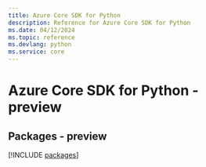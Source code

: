 ```yaml
---
title: Azure Core SDK for Python
description: Reference for Azure Core SDK for Python
ms.date: 04/12/2024
ms.topic: reference
ms.devlang: python
ms.service: core
---
```

# Azure Core SDK for Python - preview
## Packages - preview
[!INCLUDE [packages](core-index.md)]